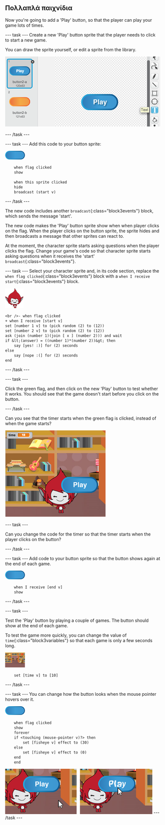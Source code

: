 ## Πολλαπλά παιχνίδια

Now you're going to add a 'Play' button, so that the player can play your game lots of times.

\--- task \--- Create a new 'Play' button sprite that the player needs to click to start a new game.

You can draw the sprite yourself, or edit a sprite from the library.

![Picture of the play button](images/brain-play.png)

\--- /task \---

\--- task \--- Add this code to your button sprite:

![Button sprite](images/button-sprite.png)

```blocks3
    when flag clicked
    show

    when this sprite clicked
    hide
    broadcast (start v)
```

\--- /task \---

The new code includes another `broadcast`{:class="block3events"} block, which sends the message 'start'.

The new code makes the 'Play' button sprite show when when player clicks on the flag. When the player clicks on the button sprite, the sprite hides and then broadcasts a message that other sprites can react to.

At the moment, the character sprite starts asking questions when the player clicks the flag. Change your game's code so that character sprite starts asking questions when it receives the 'start' `broadcast`{:class="block3events"}.

\--- task \--- Select your character sprite and, in its code section, replace the `when flag clicked`{:class="block3events"} block with a `when I receive start`{:class="block3events"} block.

![Character sprite](images/giga-sprite.png)

```blocks3
<br />- when flag clicked
+ when I receive [start v]
set [number 1 v] to (pick random (2) to (12))
set [number 2 v] to (pick random (2) to (12))
ask (join (number 1)(join [ x ] (number 2))) and wait
if &lt;(answer) = ((number 1)*(number 2))&gt; then
    say [yes! :)] for (2) seconds
else
    say [nope :(] for (2) seconds
end
```

\--- /task \---

\--- task \---

Click the green flag, and then click on the new 'Play' button to test whether it works. You should see that the game doesn't start before you click on the button.

\--- /task \---

Can you see that the timer starts when the green flag is clicked, instead of when the game starts?

![Timer has started](images/brain-timer-bug.png)

\--- task \---

Can you change the code for the timer so that the timer starts when the player clicks on the button?

\--- /task \---

\--- task \--- Add code to your button sprite so that the button shows again at the end of each game.

![Button sprite](images/button-sprite.png)

```blocks3
    when I receive [end v]
    show
```

\--- /task \---

\--- task \---

Test the 'Play' button by playing a couple of games. The button should show at the end of each game.

To test the game more quickly, you can change the value of `time`{:class="block3variables"} so that each game is only a few seconds long.

![Stage](images/stage-sprite.png)

```blocks3
    set [time v] to [10]
```

\--- /task \---

\--- task \--- You can change how the button looks when the mouse pointer hovers over it.

![Button](images/button-sprite.png)

```blocks3
    when flag clicked
    show
    forever
    if <touching (mouse-pointer v)?> then
        set [fisheye v] effect to (30)
    else
        set [fisheye v] effect to (0)
    end
    end
```

![screenshot](images/brain-fisheye.png) \--- /task \---